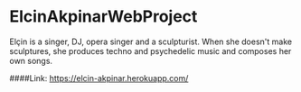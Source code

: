 # ElcinAkpinarWebProject

Elçin is a singer, DJ, opera singer and a sculpturist. When she doesn't make sculptures, she produces techno and psychedelic music and composes her own songs.

####Link:
https://elcin-akpinar.herokuapp.com/ 

